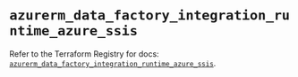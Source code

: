 # `azurerm_data_factory_integration_runtime_azure_ssis`

Refer to the Terraform Registry for docs: [`azurerm_data_factory_integration_runtime_azure_ssis`](https://registry.terraform.io/providers/hashicorp/azurerm/4.37.0/docs/resources/data_factory_integration_runtime_azure_ssis).

